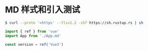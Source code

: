 # MD 样式和引入测试

```bash
$ curl --proto '=https' --tlsv1.2 -sSf https://sh.rustup.rs | sh
```

```js
import { ref } from 'vue'
import App from './App.md'

const version = ref('Vue3')
```
